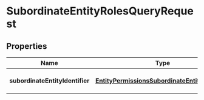 
# SubordinateEntityRolesQueryRequest

## Properties
| Name | Type | Description | Notes |
| ------------ | ------------- | ------------- | ------------- |
| **subordinateEntityIdentifier** | [**EntityPermissionsSubordinateEntityIdentifier**](EntityPermissionsSubordinateEntityIdentifier.md) | Identyfikator podmiotu podrzędnego. | Type | Value | | --- | --- | | Nip | 10 cyfrowy numer NIP | |  [optional] |



